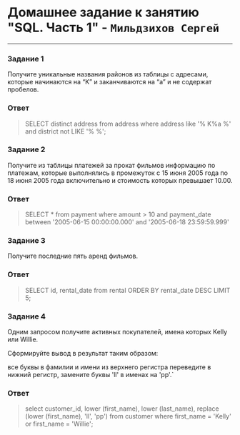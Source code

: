 # Домашнее задание к занятию "SQL. Часть 1" - `Мильдзихов Сергей`


---

### Задание 1

Получите уникальные названия районов из таблицы с адресами, которые начинаются на “K” и заканчиваются на “a” и не содержат пробелов.


### Ответ

> SELECT distinct address
> from address
> where address like '% K%a %' and district not LIKE  '% %';


### Задание 2

Получите из таблицы платежей за прокат фильмов информацию по платежам, которые выполнялись в промежуток с 15 июня 2005 года по 18 июня 2005 года включительно и стоимость которых превышает 10.00.


### Ответ

> SELECT *
> from payment
> where amount > 10 and payment_date between '2005-06-15 00:00:00.000' and '2005-06-18 23:59:59.999'


### Задание 3

Получите последние пять аренд фильмов.


### Ответ

> SELECT id, rental_date
> from rental
> ORDER BY rental_date DESC
> LIMIT 5;

### Задание 4
Одним запросом получите активных покупателей, имена которых Kelly или Willie.

Сформируйте вывод в результат таким образом:

все буквы в фамилии и имени из верхнего регистра переведите в нижний регистр, замените буквы 'll' в именах на 'pp'.`

### Ответ

> select customer_id, lower (first_name), lower (last_name), replace (lower (first_name), 'll', 'pp')
> from customer
> where first_name = 'Kelly' or first_name = 'Willie';
